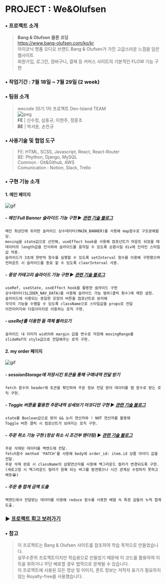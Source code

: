 
# PROJECT : We&Olufsen

### • 프로젝트 소개
>**Bang & Olufsen 클론 코딩**  
https://www.bang-olufsen.com/ko/kr  
아이코닉 명품 오디오 브랜드 Bang & Olufsen가 가진 고급스러운 느낌을 담은 웹사이트  
회원가입, 로그인, 장바구니, 결제 등	커머스 사이트의 기본적인 FLOW 기능 구현

### • 작업기간 : 7월 18일 ~ 7월 29일 (2 week)

### • 팀원 소개
> wecode 35기 1차 프로젝트 Dev-Island TEAM  
 ![jpeg](https://postfiles.pstatic.net/MjAyMjA3MzFfODMg/MDAxNjU5MjUxMTMyMTgy.0qfKK0np7L6YiCRd1SOxmIae09rOTnSagEt_hK8NNnkg.y_37kOFlRdwh4BGp1fyi5zhDHyvDnrNd98AYLJaRnr4g.JPEG.nodame3806/SE-4d336d27-4028-44db-95f1-bc7f63d1e8c2.jpg?type=w966)  
  **FE** | 신수정, 심동규, 이현주, 정훈조  
  **BE** | 박서윤, 손찬규
 
### • 사용기술 및 협업 도구  
> FE: HTML, SCSS, Javascript, React, React-Router  
> BE: Phython, Django, MySQL  
> Common : Git&Github, AWS  
> Comunication : Notion, Slack, Trello  

### • 구현 기능 소개  

#### 1. 메인 페이지  

![gif](https://user-images.githubusercontent.com/62737638/181909170-2f7bf398-dba9-4a8e-a60e-96a455406961.gif)

##### - 메인 Full Banner 슬라이드 기능 구현 ▶︎ [관련 기술 블로그](https://blog.naver.com/nodame3806/222827372478) 
```
메인 최상단에 위치한 슬라이드 상수데이터(MAIN_BANNER)를 사용해 map함수로 구조분해할당.     
moving을 state값으로 선언해, useEffect hook을 사용해 컴포넌트가 마운트 되었을 때    
데이터의 length값을 인식하여 슬라이드를 움직일 수 있도록 순환시킬 div에 인라인 스타일 값 적용.    
슬라이드가 3초에 한번씩 함수를 실행할 수 있도록 setInterval 함수를 이용해 구현했으며    
언마운트 시 슬라이드를 종료 할 수 있도록 clearInterval 사용.    
```   
##### - 중앙 카테고리 슬라이드 기능 구현 ▶︎ [관련 기술 블로그](https://blog.naver.com/nodame3806/222824920597)  
```
useRef, useState, useEffect hook을 활용한 슬라이드 구현    
상수데이터(SLIDER_NAV_DATA)를 사용해 슬라이드 가능 범위(클릭 횟수)에 제한 설정.  
슬라이드에 사용되는 동일한 모양의 버튼을 컴포넌트로 분리해    
각각의 기능을 수행할 수 있도록 className으로 스타일값을 props로 전달  
이전이미지와 다음이미지로 이동하는 로직 구현.   
```
##### - useRef를 이용한 돔 객체 불러오기  
```
슬라이드 내 이미지 width와 margin 값을 변수로 저장해 movingRange를  
slideRef의 style값으로 전달해주는 로직 구현.  
```

  
  
#### 2. my order 페이지

![gif](https://postfiles.pstatic.net/MjAyMjA3MzFfMjcy/MDAxNjU5MjQ4OTMyMzEw.wQPeKP8T5JrZaEx7OlI_4zekxb3jBmooJzucJtm2Axwg.9NVSa9Bi-kWFrcGkpok9CURUSsjmafkC0k2RJOK_WjYg.GIF.nodame3806/2.gif?type=w966)

##### - sessionStorage에 저장시킨 토큰을 통해 구매내역 전달 받기  
```
fetch 함수의 header에 토큰을 확인하여 주문 정보 전달 받아 데이터를 맵 함수로 받는 로직 구현.  
```
##### - Toggle 버튼을 활용한 주문내역 상세보기 아코디언 구현 ▶︎ [관련 기술 블로그](https://blog.naver.com/nodame3806/222830026558) 
```
state를 Boolean값으로 받아 && 논리 연산자와 ! NOT 연산자를 활용해  
Toggle 버튼 클릭 시 컴포넌트가 보여지는 로직 구현.  
```
##### - 주문 취소 기능 구현 (정상 취소 시 조건부 랜더링)  ▶︎ [관련 기술 블로그](https://blog.naver.com/nodame3806/222831765264) 
```
주문 삭제된 데이터를 백엔드에 전달.  
fetch함수 method 'PATCH'를 사용해 body에 order_id: item.id 상품 아이디 값을 전달.  
주문 삭제 완료 시 className의 삼항연산자를 사용해 백그라운드 컬러가 변경되도록 구현.  
(새로고침 시 백그라운드 컬러가 원복 되는 버그를 발견했으나 시간 관계상 수정하지 못하고 배포😭)  
```
##### - 주문 총 합계 금액 도출   
```
백엔드에서 전달받는 데이터를 이용해 reduce 함수를 사용한 배열 속 특정 값들의 누적 합계 도출.  
```  
    
      

### ▶︎ [프로젝트 회고 보러가기](https://blog.naver.com/nodame3806/222834807641) 

### • 참고
>이 프로젝트는 Bang & Olufsen 사이트를 참조하여 학습 목적으로 만들었습니다.  
실무수준의 프로젝트이지만 학습용으로 만들었기 때문에 이 코드를 활용하여 이득을 취하거나 무단 배포할 경우 법적으로 문제될 수 있습니다.  
이 프로젝트에 사용된 모든 영상 및 이미지, 폰트 정보는 저작자 표기가 필요하지 않는 Royalty-free를 사용했습니다.  
